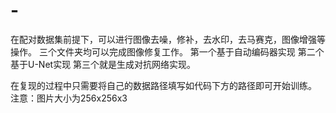 # -
在配对数据集前提下，可以进行图像去噪，修补，去水印，去马赛克，图像增强等操作。
三个文件夹均可以完成图像修复工作。
第一个基于自动编码器实现
第二个基于U-Net实现
第三个就是生成对抗网络实现。

在复现的过程中只需要将自己的数据路径填写如代码下方的路径即可开始训练。
注意：图片大小为256x256x3
